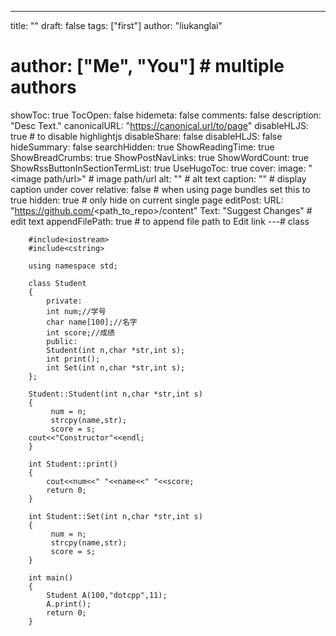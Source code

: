 ---
title: ""
draft: false
tags: ["first"]
author: "liukanglai"
# author: ["Me", "You"] # multiple authors
showToc: true
TocOpen: false
hidemeta: false
comments: false
description: "Desc Text."
canonicalURL: "https://canonical.url/to/page"
disableHLJS: true # to disable highlightjs
disableShare: false
disableHLJS: false
hideSummary: false
searchHidden: true
ShowReadingTime: true
ShowBreadCrumbs: true
ShowPostNavLinks: true
ShowWordCount: true
ShowRssButtonInSectionTermList: true
UseHugoToc: true
cover:
    image: "<image path/url>" # image path/url
    alt: "<alt text>" # alt text
    caption: "<text>" # display caption under cover
    relative: false # when using page bundles set this to true
    hidden: true # only hide on current single page
editPost:
    URL: "https://github.com/<path_to_repo>/content"
    Text: "Suggest Changes" # edit text
    appendFilePath: true # to append file path to Edit link
---# class

        #include<iostream>
        #include<cstring>
        
        using namespace std;
        
        class Student
        {
            private:
            int num;//学号
            char name[100];//名字
            int score;//成绩
            public:
            Student(int n,char *str,int s);
            int print();
            int Set(int n,char *str,int s);
        };
        
        Student::Student(int n,char *str,int s)
        {
             num = n;
             strcpy(name,str);
             score = s;
        cout<<"Constructor"<<endl;
        }
        
        int Student::print()
        {
            cout<<num<<" "<<name<<" "<<score;
            return 0;
        }
        
        int Student::Set(int n,char *str,int s)
        {
             num = n;
             strcpy(name,str);
             score = s;
        }
        
        int main()
        {
            Student A(100,"dotcpp",11);
            A.print();
            return 0;
        }
